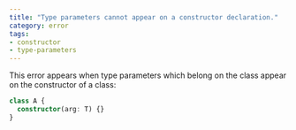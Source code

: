 ```yaml
---
title: "Type parameters cannot appear on a constructor declaration."
category: error
tags:
- constructor
- type-parameters
---
```


This error appears when type parameters which belong on the class appear on the
constructor of a class:

```ts
class A {
  constructor(arg: T) {}
}
```

